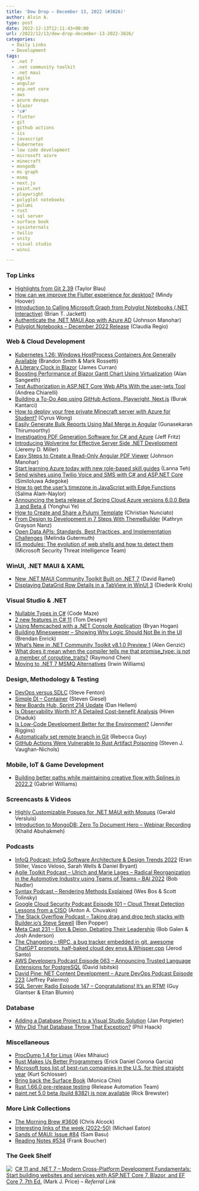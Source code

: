 ```yaml
---
title: 'Dew Drop – December 13, 2022 (#3826)'
author: Alvin A.
type: post
date: 2022-12-13T12:11:43+00:00
url: /2022/12/13/dew-drop-december-13-2022-3826/
categories:
  - Daily Links
  - Development
tags:
  - .net 7
  - .net community toolkit
  - .net maui
  - agile
  - angular
  - asp.net core
  - aws
  - azure devops
  - blazor
  - 'c#'
  - flutter
  - git
  - github actions
  - iis
  - javascript
  - kubernetes
  - low code development
  - microsoft azure
  - minecraft
  - mongodb
  - ms graph
  - msmq
  - next.js
  - paint.net
  - playwright
  - polyglot notebooks
  - pulumi
  - rust
  - sql server
  - surface book
  - sysinternals
  - twilio
  - unity
  - visual studio
  - winui

---
```

### <a name="top"></a>Top Links

  * <a href="https://github.blog/2022-12-12-highlights-from-git-2-39/" target="_blank" rel="noopener">Highlights from Git 2.39</a> (Taylor Blau)
  * <a href="https://medium.com/flutter/how-can-we-improve-the-flutter-experience-for-desktop-70b34bff9392?source=rss----4da7dfd21a33---4" target="_blank" rel="noopener">How can we improve the Flutter experience for desktop?</a> (Mindy Hoover)
  * <a href="https://briantjackett.com/2022/12/13/introduction-to-calling-microsoft-graph-from-polyglot-notebooks-net-interactive/" target="_blank" rel="noopener">Introduction to Calling Microsoft Graph from Polyglot Notebooks (.NET Interactive)</a> (Brian T. Jackett)
  * <a href="https://www.syncfusion.com/blogs/post/authenticate-the-net-maui-app-with-azure-ad.aspx?utm_source=alvinashcraft&utm_medium=email&utm_campaign=alvinashcraft_blog_edmdec22" target="_blank" rel="noopener">Authenticate the .NET MAUI App with Azure AD</a> (Johnson Manohar)
  * <a href="https://devblogs.microsoft.com/dotnet/polyglot-notebooks-december-2022-release/" target="_blank" rel="noopener">Polyglot Notebooks – December 2022 Release</a> (Claudia Regio)



### <a name="web"></a>Web & Cloud Development

  * <a href="https://kubernetes.io/blog/2022/12/13/windows-host-process-containers-ga/" target="_blank" rel="noopener">Kubernetes 1.26: Windows HostProcess Containers Are Generally Available</a> (Brandon Smith & Mark Rossetti)
  * <a href="https://honestillusion.com/2022/12/13/blazor-literary-clock.html" target="_blank" rel="noopener">A Literary Clock in Blazor</a> (James Curran)
  * <a href="https://www.syncfusion.com/blogs/post/boosting-performance-of-blazor-gantt-chart-using-virtualization.aspx?utm_source=alvinashcraft&utm_medium=email&utm_campaign=alvinashcraft_blog_edmdec22" target="_blank" rel="noopener">Boosting Performance of Blazor Gantt Chart Using Virtualization</a> (Alan Sangeeth)
  * <a href="https://auth0.com/blog/test-authorization-in-aspnet-core-webapi-with-user-jwts-tool/" target="_blank" rel="noopener">Test Authorization in ASP.NET Core Web APIs With the user-jwts Tool</a> (Andrea Chiarelli)
  * <a href="https://thenewstack.io/building-a-to-do-app-using-github-actions-playwright-next-js/" target="_blank" rel="noopener">Building a To-Do App using GitHub Actions, Playwright, Next.js</a> (Burak Kantarci)
  * <a href="https://techcommunity.microsoft.com/t5/educator-developer-blog/how-to-deploy-your-free-private-minecraft-server-with-azure-for/ba-p/3693328" target="_blank" rel="noopener">How to deploy your free private Minecraft server with Azure for Student?</a> (Cyrus Wong)
  * <a href="https://www.syncfusion.com/blogs/post/easily-generate-bulk-reports-using-mail-merge-in-angular.aspx?utm_source=alvinashcraft&utm_medium=email&utm_campaign=alvinashcraft_blog_edmdec22" target="_blank" rel="noopener">Easily Generate Bulk Reports Using Mail Merge in Angular</a> (Gunasekaran Thirumoorthy)
  * <a href="https://jeffreyfritz.com/2022/12/investigating-pdf-generation-software-for-c-and-azure/" target="_blank" rel="noopener">Investigating PDF Generation Software for C# and Azure</a> (Jeff Fritz)
  * <a href="https://jeremydmiller.com/2022/12/12/introducing-wolverine-for-effective-server-side-net-development/" target="_blank" rel="noopener">Introducing Wolverine for Effective Server Side .NET Development</a> (Jeremy D. Miller)
  * <a href="https://www.syncfusion.com/blogs/post/easy-steps-to-create-a-read-only-angular-pdf-viewer.aspx?utm_source=alvinashcraft&utm_medium=email&utm_campaign=alvinashcraft_blog_edmdec22" target="_blank" rel="noopener">Easy Steps to Create a Read-Only Angular PDF Viewer</a> (Johnson Manohar)
  * <a href="https://azure.microsoft.com/blog/start-learning-azure-today-with-new-rolebased-skill-guides/" target="_blank" rel="noopener">Start learning Azure today with new role-based skill guides</a> (Lanna Teh)
  * <a href="https://www.twilio.com/blog/send-wishes-using-twilio-voice-and-sms-with-csharp-and-aspdotnet-core" target="_blank" rel="noopener">Send wishes using Twilio Voice and SMS with C# and ASP.NET Core</a> (Similoluwa Adegoke)
  * <a href="https://ntl.fyi/3FjEMGX" target="_blank" rel="noopener">How to get the user’s timezone in JavaScript with Edge Functions</a> (Salma Alam-Naylor)
  * <a href="https://devblogs.microsoft.com/azure-sdk/announcing-the-beta-release-of-spring-cloud-azure-versions-6-0-0-beta-3-and-beta-4/" target="_blank" rel="noopener">Announcing the beta release of Spring Cloud Azure versions 6.0.0 Beta 3 and Beta 4</a> (Yonghui Ye)
  * <a href="https://www.pulumi.com/blog/how-to-create-and-share-a-pulumi-template/" target="_blank" rel="noopener">How to Create and Share a Pulumi Template</a> (Christian Nunciato)
  * <a href="https://www.telerik.com/blogs/design-development-7-steps-themebuilder" target="_blank" rel="noopener">From Design to Development in 7 Steps With ThemeBuilder</a> (Kathryn Grayson Nanz)
  * <a href="https://blog.postman.com/open-data-apis-standards-best-practices-challenges/" target="_blank" rel="noopener">Open Data APIs: Standards, Best Practices, and Implementation Challenges</a> (Melinda Gutermuth)
  * <a href="https://www.microsoft.com/en-us/security/blog/2022/12/12/iis-modules-the-evolution-of-web-shells-and-how-to-detect-them/" target="_blank" rel="noopener">IIS modules: The evolution of web shells and how to detect them</a> (Microsoft Security Threat Intelligence Team)



### <a name="silverlight"></a>WinUI, .NET MAUI & XAML

  * <a href="https://visualstudiomagazine.com/articles/2022/12/12/maui-toolkit.aspx" target="_blank" rel="noopener">New .NET MAUI Community Toolkit Built on .NET 7</a> (David Ramel)
  * <a href="https://xamlbrewer.wordpress.com/2022/12/12/displaying-datagrid-row-details-in-a-tabview-in-winui-3/" target="_blank" rel="noopener">Displaying DataGrid Row Details in a TabView in WinUI 3</a> (Diederik Krols)



### <a name="dotnet"></a>Visual Studio & .NET

  * <a href="https://code-maze.com/csharp-nullable-types/" target="_blank" rel="noopener">Nullable Types in C#</a> (Code Maze)
  * <a href="https://developers.redhat.com/articles/2022/12/13/2-new-features-c-11" target="_blank" rel="noopener">2 new features in C# 11</a> (Tom Deseyn)
  * <a href="https://nodogmablog.bryanhogan.net/2022/12/using-memcached-with-a-net-console-application/" target="_blank" rel="noopener">Using Memcached with a .NET Console Application</a> (Bryan Hogan)
  * <a href="https://brendoneus.com/post/DotNet-Minesweeper-Keep-Logic-Away-from-UI/" target="_blank" rel="noopener">Building Minesweeper &#8211; Showing Why Logic Should Not Be in the UI</a> (Brendan Enrick)
  * <a href="https://www.infoq.com/news/2022/12/dot-net-community-toolkit-v8-1-0/?utm_campaign=infoq_content&utm_source=infoq&utm_medium=feed&utm_term=global" target="_blank" rel="noopener">What&#8217;s New in .NET Community Toolkit v8.1.0 Preview 1</a> (Alen Genzić)
  * <a href="https://devblogs.microsoft.com/oldnewthing/20221212-00/?p=107582" target="_blank" rel="noopener">What does it mean when the compiler tells me that promise_type: is not a member of coroutine_traits?</a> (Raymond Chen)
  * <a href="https://www.infoq.com/articles/Dotnet-Seven-MSMQ-Alternatives/?utm_campaign=infoq_content&utm_source=infoq&utm_medium=feed&utm_term=global" target="_blank" rel="noopener">Moving to .NET 7 MSMQ Alternatives</a> (Irwin Williams)



### <a name="design"></a>Design, Methodology & Testing

  * <a href="https://octopus.com/blog/devops-versus-sdlc" target="_blank" rel="noopener">DevOps versus SDLC</a> (Steve Fenton)
  * <a href="https://steven-giesel.com/blogPost/8cd29874-1bb5-4df5-8e0a-293a293eb25a" target="_blank" rel="noopener">Simple DI &#8211; Container</a> (Steven Giesel)
  * <a href="https://devblogs.microsoft.com/devops/new-boards-hub-sprint-214-update/" target="_blank" rel="noopener">New Boards Hub, Sprint 214 Update</a> (Dan Hellem)
  * <a href="https://www.simform.com/blog/is-observability-worth-it-a-detailed-cost-benefit-analysis/" target="_blank" rel="noopener">Is Observability Worth It? A Detailed Cost-benefit Analysis</a> (Hiren Dhaduk)
  * <a href="https://thenewstack.io/is-low-code-development-better-for-the-environment/" target="_blank" rel="noopener">Is Low-Code Development Better for the Environment?</a> (Jennifer Riggins)
  * <a href="https://arinco.com.au/blog/automatically-set-remote-branch-in-git/" target="_blank" rel="noopener">Automatically set remote branch in Git</a> (Rebecca Guy)
  * <a href="https://thenewstack.io/github-actions-were-vulnerable-to-rust-artifact-poisoning/" target="_blank" rel="noopener">GitHub Actions Were Vulnerable to Rust Artifact Poisoning</a> (Steven J. Vaughan-Nichols)



### <a name="mobile"></a>Mobile, IoT & Game Development

  * <a href="https://blog.unity.com/technology/building-better-paths-with-splines-in-2022-2" target="_blank" rel="noopener">Building better paths while maintaining creative flow with Splines in 2022.2</a> (Gabriel Williams)



### <a name="videos"></a>Screencasts & Videos

  * <a href="http://www.youtube.com/watch?v=OGWhgASmSto" target="_blank" rel="noopener">Highly Customizable Popups for .NET MAUI with Mopups</a> (Gerald Versluis)
  * <a href="https://blog.jetbrains.com/dotnet/2022/12/12/introduction-to-mongodb-zero-to-document-hero-webinar-recording/" target="_blank" rel="noopener">Introduction to MongoDB: Zero To Document Hero – Webinar Recording</a> (Khalid Abuhakmeh)



### <a name="podcasts"></a>Podcasts

  * <a href="https://www.infoq.com/podcasts/infoq-architecture-trends-report-2022/" target="_blank" rel="noopener">InfoQ Podcast: InfoQ Software Architecture & Design Trends 2022</a> (Eran Stiller, Vasco Veloso, Sarah Wells & Daniel Bryant)
  * <a href="https://agiletoolkit.libsyn.com/ulrich-and-marie-lages-radical-reorganization-in-the-automotive-industry-using-teams-of-teams-bai-2022" target="_blank" rel="noopener">Agile Toolkit Podcast &#8211; Ulrich and Marie Lages &#8211; Radical Reorganization in the Automotive Industry using Teams of Teams &#8211; BAI 2022</a> (Bob Nadler)
  * <a href="https://syntax.fm/show/548/rendering-methods-explained" target="_blank" rel="noopener">Syntax Podcast &#8211; Rendering Methods Explained</a> (Wes Bos & Scott Tolinsky)
  * <a href="https://cloudsecuritypodcast.libsyn.com/ep101-cloud-threat-detection-lessons-from-a-ciso" target="_blank" rel="noopener">Google Cloud Security Podcast Episode 101 &#8211; Cloud Threat Detection Lessons from a CISO</a> (Anton A. Chuvakin)
  * <a href="https://stackoverflow.blog/2022/12/13/taking-drag-and-drop-a-tech-stacks-with-builder-ios-steve-sewell/" target="_blank" rel="noopener">The Stack Overflow Podcast &#8211; Taking drag and drop tech stacks with Builder.io’s Steve Sewell</a> (Ben Popper)
  * <a href="https://www.meta-cast.com/episode/231-elon-deion-debating-their-leadership" target="_blank" rel="noopener">Meta Cast 231 &#8211; Elon & Deion, Debating Their Leadership</a> (Bob Galen & Josh Anderson)
  * <a href="https://changelog.com/podcast/news-2022-12-12" target="_blank" rel="noopener">The Changelog &#8211; tRPC, a bug tracker embedded in git, awesome ChatGPT prompts, half-baked cloud dev envs & Whisper.cpp</a> (Jerod Santo)
  * <a href="https://soundcloud.com/awsdevelopers/episode-063-announcing-trusted-language-extensions-for-postgresql" target="_blank" rel="noopener">AWS Developers Podcast Episode 063 &#8211; Announcing Trusted Language Extensions for PostgreSQL</a> (David Isbitski)
  * <a href="http://feed.azuredevops.show/david-pine-net-content-development-episode-223" target="_blank" rel="noopener">David Pine: NET Content Development &#8211; Azure DevOps Podcast Episode 223</a> (Jeffrey Palermo)
  * <a href="http://sqlserverradio.com/episode-147-congratulations-its-an-rtm" target="_blank" rel="noopener">SQL Server Radio Episode 147 &#8211; Congratulations! It&#8217;s an RTM!</a> (Guy Glantser & Eitan Blumin)



### <a name="sql"></a>Database

  * <a href="https://www.mssqltips.com/sqlservertip/7486/database-projects-in-visual-studio-solution/" target="_blank" rel="noopener">Adding a Database Project to a Visual Studio Solution</a> (Jan Potgieter)
  * <a href="https://haacked.com/archive/2022/12/12/specific-db-exception/" target="_blank" rel="noopener">Why Did That Database Throw That Exception?</a> (Phil Haack)



### <a name="misc"></a>Miscellaneous

  * <a href="https://techcommunity.microsoft.com/t5/sysinternals-blog/procdump-1-4-for-linux/ba-p/3695439" target="_blank" rel="noopener">ProcDump 1.4 for Linux</a> (Alex Mihaiuc)
  * <a href="https://thenewstack.io/rust-makes-us-better-programmers/" target="_blank" rel="noopener">Rust Makes Us Better Programmers</a> (Erick Daniel Corona Garcia)
  * <a href="https://www.geekwire.com/2022/microsoft-tops-list-of-best-run-companies-in-the-u-s-for-third-straight-year/" target="_blank" rel="noopener">Microsoft tops list of best-run companies in the U.S. for third straight year</a> (Kurt Schlosser)
  * <a href="https://www.theverge.com/23490503/microsoft-surface-book-laptop-detachable-convertible" target="_blank" rel="noopener">Bring back the Surface Book</a> (Monica Chin)
  * <a href="https://blog.rust-lang.org/inside-rust/2022/12/12/1.66.0-prerelease.html" target="_blank" rel="noopener">Rust 1.66.0 pre-release testing</a> (Release Automation Team)
  * <a href="https://blog.getpaint.net/2022/12/12/paint-net-5-0-beta-build-8382-is-now-available/" target="_blank" rel="noopener">paint.net 5.0 beta (build 8382) is now available</a> (Rick Brewster)



### <a name="links"></a>More Link Collections

  * <a href="https://blog.cwa.me.uk/2022/12/13/the-morning-brew-3606/" target="_blank" rel="noopener">The Morning Brew #3606</a> (Chris Alcock)
  * <a href="https://samestuffdifferentday.net/2022/12/12/Interesting-links-of-the-week-2022-50/" target="_blank" rel="noopener">Interesting links of the week (2022-50)</a> (Michael Eaton)
  * <a href="https://www.telerik.com/blogs/sands-maui-issue-84" target="_blank" rel="noopener">Sands of MAUI: Issue #84</a> (Sam Basu)
  * <a href="https://www.frankysnotes.com/2022/12/reading-notes-534.html" target="_blank" rel="noopener">Reading Notes #534</a> (Frank Boucher)



### <a name="shelf"></a>The Geek Shelf

<a href="https://www.amazon.com/dp/1803237805/?tag=amavin-20" target="_blank" rel="noopener"><img decoding="async" align="left" style="margin: 0px 4px 0px 0px; border: 0px currentcolor; border-image: none; float: left; display: inline; background-image: none;" src="https://m.media-amazon.com/images/I/41uAwZcCDLL._SS135_.jpg" border="0" /></a>&nbsp;<a href="https://www.amazon.com/dp/1803237805/?tag=amavin-20" target="_blank" rel="noopener">C# 11 and .NET 7 – Modern Cross-Platform Development Fundamentals: Start building websites and services with ASP.NET Core 7, Blazor, and EF Core 7, 7th Ed.</a> (Mark J. Price) _&#8211; Referral Link_